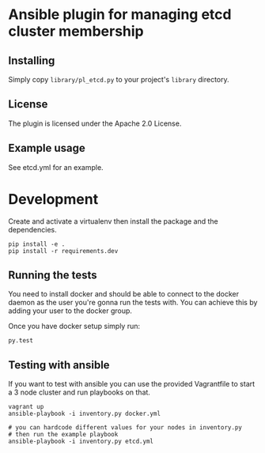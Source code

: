 # Ansible plugin for managing etcd cluster membership

## Installing
Simply copy `library/pl_etcd.py` to your project's `library` directory.

## License
The plugin is licensed under the Apache 2.0 License.

## Example usage
See etcd.yml for an example.

# Development
Create and activate a virtualenv then install the package and the dependencies.

```
pip install -e .
pip install -r requirements.dev
```

## Running the tests
You need to install docker and should be able to connect to the docker daemon as the user you're gonna run the tests with.
You can achieve this by adding your user to the docker group.

Once you have docker setup simply run:

```
py.test
```

## Testing with ansible
If you want to test with ansible you can use the provided Vagrantfile to start a 3 node cluster and run playbooks on that.

```
vagrant up
ansible-playbook -i inventory.py docker.yml

# you can hardcode different values for your nodes in inventory.py
# then run the example playbook
ansible-playbook -i inventory.py etcd.yml
```

